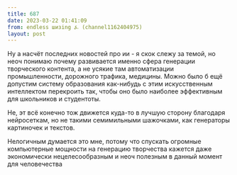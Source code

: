 ```yaml
---
title: 687
date: 2023-03-22 01:41:09
from: endless шизing ⍼ (channel1162404975)
layout: post
---
```


Ну а насчёт последних новостей про ии - я скок слежу за темой, но неоч понимаю почему развивается именно сфера генерации творческого контента, а не усякие там автоматизации промышленности, дорожного трафика, медицины. Можно было б ещё допустим систему образования как-нибудь с этим искусственным интеллектом перекроить так, чтобы оно было наиболее эффективным для школьников и студентоты.

Не, эт всё конечно тож движется куда-то в лучшую сторону благодаря нейросеткам, но не такими семимильными шажочками, как генераторы картиночек и текстов. 

Нелогичным думается это мне, потому что спускать огромные компьютерные мощности на генерацию творчества кажется даже экономически нецелесообразным и неоч полезным в данный момент для человечества
